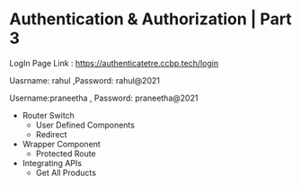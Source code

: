 # Authentication & Authorization | Part 3

LogIn Page Link : https://authenticatetre.ccbp.tech/login 

Uasrname: rahul ,Password: rahul@2021

Username:praneetha , Password: praneetha@2021

- Router Switch
  - User Defined Components
  - Redirect
- Wrapper Component
  - Protected Route
- Integrating APIs
  - Get All Products

